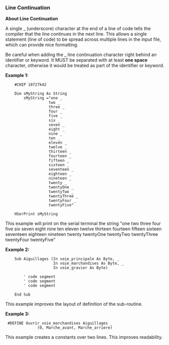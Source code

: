 <div class="section">

<div class="titlepage">

<div>

<div>

### <span id="line_continuation"></span>Line Continuation

</div>

</div>

</div>

<span class="strong">**About Line Continuation**</span>

A single \_ (underscore) character at the end of a line of code tells
the compiler that the line continues in the next line. This allows a
single statement (line of code) to be spread across multiple lines in
the input file, which can provide nice formatting.

Be careful when adding the \_ line continuation character right behind
an identifier or keyword. It MUST be separated with at least <span
class="strong">**one space**</span> character, otherwise it would be
treated as part of the identifier or keyword.

<span class="strong">**Example 1:**</span>

``` screen
    #CHIP 18f27k42

    Dim sMyString As String
        sMyString ="one _
                   two _
                   three _
                   four _
                   five _
                   six _
                   seven _
                   eight _
                   nine _
                   ten _
                   eleven _
                   twelve _
                   thirteen _
                   fourteen _
                   fifteen _
                   sixteen _
                   seventeen _
                   eighteen _
                   nineteen _
                   twenty _
                   twentyOne _
                   twentyTwo _
                   twentyThree _
                   twentyFour _
                   twentyFive"

    HSerPrint sMyString
```

This example will print on the serial terminal the string "one two three
four five six seven eight nine ten eleven twelve thirteen fourteen
fifteen sixteen seventeen eighteen nineteen twenty twentyOne twentyTwo
twentyThree twentyFour twentyFive"

<span class="strong">**Example 2:**</span>

``` screen
    Sub Aiguillages (In voie_principale As Byte, _
                     In voie_marchandises As Byte, _
                     In voie_gravier As Byte)

        ' code segment
        ' code segment
        ' code segment

    End Sub
```

This example improves the layout of definition of the sub-routine.

<span class="strong">**Example 3:**</span>

``` screen
 #DEFINE Ouvrir_voie_marchandises Aiguillages _
              (0, Marche_avant, Marche_arriere)
```

This example creates a constants over two lines. This improves
readability.

</div>
